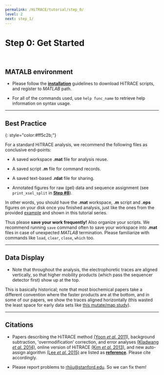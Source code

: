 ```yaml
---
permalink: /HiTRACE/tutorial/step_0/
level: 2
next: step_1/
---
```


# Step 0: Get Started

<br/>

## MATALB environment

* Please follow the [**installation**](../../install/) guidelines to download HiTRACE scripts, and register to _MATLAB_ path.

* For all of the commands used, use `help func_name` to retrieve help information on syntax usage.

<hr/>

## Best Practice
{: style="color:#ff5c2b;"}

For a standard HiTRACE analysis, we recommend the following files as conclusive end-points:

* A saved workspace **.mat** file for analysis reuse.

* A saved script **.m** file for command records.

* A saved text-based **.rdat** file for sharing.

* Annotated figures for raw (gel) data and sequence assignment (see `print_xsel_split` in [**Step #8**](../step_8/)).

In other words, you should have the **.mat** workspace, **.m** script and **.eps** figures on your disk once you finished analysis, just like the ones from the provided [example](https://github.com/hitrace/HiTRACE/tree/master/Examples) and shown in this tutorial series.

Thus please **save your work frequently!** Also organize your scripts. We recommend running `save` command often to save your workspace into **.mat** files in case of unexpected _MATLAB_ termination. Please familiarize with commands like `load`, `clear`, `close`, `which` too.


<hr/>

## Data Display

* Note that throughout the analysis, the electrophoretic traces are aligned vertically, so that higher mobility products (which pass the sequencer detector first) show up at the top. 

This is basically historical; note that most biochemical papers take a different convention where the faster products are at the bottom, and in some of our papers, we show the traces aligned horizontally (this wasted the least space for early data sets like [this mutate/map study](https://daslab.stanford.edu/site_data/pub_pdf/2011_Kladwang_NatChem.pdf)).

<hr/>

## Citations

* Papers describing the HiTRACE method [(Yoon _et al._ 2011)](https://daslab.stanford.edu/site_data/pub_pdf/2011_Yoon_Bioinfo.pdf), background subtraction, 'overmodification' correction, and error analyses [(Kladwang _et al._ 2014)](https://daslab.stanford.edu/site_data/pub_pdf/2014_Kladwang_Biochem.pdf), online version of HiTRACE [(Kim _et al._ 2013)](https://daslab.stanford.edu/site_data/pub_pdf/2013_Kim_NAR.pdf), and new auto-assign algorithm [(Lee _et al._ 2015)](https://daslab.stanford.edu/site_data/pub_pdf/2015_Lee_Bioinfo.pdf) are listed as [**reference**](/HiTRACE#reference). Please cite accordingly.

* Please report problems to [rhiju@stanford.edu](mailto:rhiju@stanford.edu). So we can fix them!
